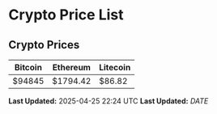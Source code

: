 # Crypto Price List

## Crypto Prices
| Bitcoin | Ethereum | Litecoin |
| ------- | -------- | -------- |
| $94845 | $1794.42 | $86.82 |
**Last Updated:** 2025-04-25 22:24 UTC
**Last Updated:** $DATE$
